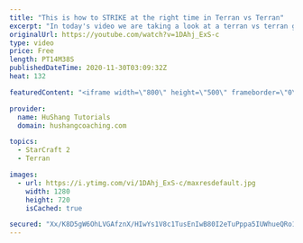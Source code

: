 ```yaml
---
title: "This is how to STRIKE at the right time in Terran vs Terran"
excerpt: "In today's video we are taking a look at a terran vs terran game I played that showcases some patience and how I like to calculate when it's the correct time to attack!  Coaching -------------------------------------------------------------------------- Website: https://www.hushangcoaching.com  Interested"
originalUrl: https://youtube.com/watch?v=1DAhj_ExS-c
type: video
price: Free
length: PT14M38S
publishedDateTime: 2020-11-30T03:09:32Z
heat: 132

featuredContent: "<iframe width=\"800\" height=\"500\" frameborder=\"0\" src=\"https://www.youtube.com/embed/1DAhj_ExS-c\" allow=\"accelerometer; autoplay; encrypted-media; gyroscope; picture-in-picture\" allowfullscreen></iframe>"

provider:
  name: HuShang Tutorials
  domain: hushangcoaching.com

topics:
  - StarCraft 2
  - Terran

images:
  - url: https://i.ytimg.com/vi/1DAhj_ExS-c/maxresdefault.jpg
    width: 1280
    height: 720
    isCached: true

secured: "Xx/K8D5gW6OhLVGAfznX/HIwYs1V8c1TusEnIwB80I2eTuPppa5IUWhueQRo1DRibRmRkv9lgVrEUibNaiiX+Om1aWK+vkH8aJFW6PTRb42JflcieA59JZmlEvmwFV+S80sTH36kJX+YXzp8u8fKe2sMxI9KRhdxB9zHmQbNvIUt6NuTO226sHVyWy+I3+QR775RvRIkpuzQetSrvD8F3dKjJqNcU+69sgz2fF2c0ZNXk5A4Ma/rNPLLhBeQCbhZ0+LaMZ/uhgIZ+MCMjQDViPQbJxzUZHARvsvXQp/2G2pDPfigucFMHtz3Gra3kkizNQym4eDKQu2hiKTNxijo3joIXmKwKgw0OggRpGbFny+Q1FO0UMz8pE5/2JRkHBUk2haR9BtF58xaYFbFm4zxlMVdDuqjsuaoJFa++/7qFjs=;W1kt4KZPXuRV83PYL1AMdw=="
---
```


